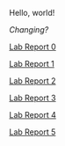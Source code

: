 Hello, world!

_Changing?_

[Lab Report 0](https://spriteson.github.io/cse15l-lab-reports/lab-report-1-week-0.html)

[Lab Report 1](https://spriteson.github.io/cse15l-lab-reports/lab-report-1-week-1.html)

[Lab Report 2](https://spriteson.github.io/cse15l-lab-reports/lab-report-2-week-3.html)

[Lab Report 3](https://spriteson.github.io/cse15l-lab-reports/lab-report-3-week-5.html)

[Lab Report 4](https://spriteson.github.io/cse15l-lab-reports/lab-report-4-week-7.html)

[Lab Report 5](https://spriteson.github.io/cse15l-lab-reports/lab-report-5-week-8.html)

